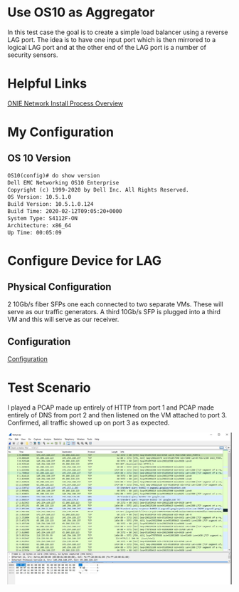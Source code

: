 # Use OS10 as Aggregator

In this test case the goal is to create a simple load balancer using a reverse
LAG port. The idea is to have one input port which is then mirrored to a logical
LAG port and at the other end of the LAG port is a number of security sensors.

# Helpful Links

[ONIE Network Install Process Overview](https://opencomputeproject.github.io/onie/user-guide/index.html#installing-over-the-network)

# My Configuration

## OS 10 Version

    OS10(config)# do show version
    Dell EMC Networking OS10 Enterprise
    Copyright (c) 1999-2020 by Dell Inc. All Rights Reserved.
    OS Version: 10.5.1.0
    Build Version: 10.5.1.0.124
    Build Time: 2020-02-12T09:05:20+0000
    System Type: S4112F-ON
    Architecture: x86_64
    Up Time: 00:05:09

# Configure Device for LAG

## Physical Configuration

2 10Gb/s fiber SFPs one each connected to two separate VMs. These will serve as
our traffic generators. A third 10Gb/s SFP is plugged into a third VM and this
will serve as our receiver.

## Configuration

[Configuration](./configuration)

# Test Scenario

I played a PCAP made up entirely of HTTP from port 1 and PCAP made entirely of DNS
from port 2 and then listened on the VM attached to port 3. Confirmed, all traffic
showed up on port 3 as expected.

![](./images/confirmation.JPG)